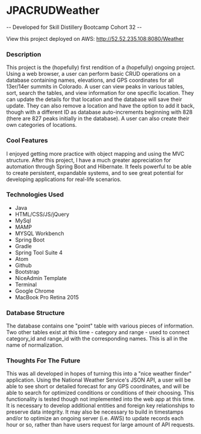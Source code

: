 # JPACRUDWeather

  -- Developed for Skill Distillery Bootcamp Cohort 32 --

  View this project deployed on AWS: http://52.52.235.108:8080/Weather

### Description

  This project is the (hopefully) first rendition of a (hopefully) ongoing project. Using a web browser, a user can perform basic CRUD operations on a database containing names, elevations, and GPS coordinates for all 13er/14er summits in Colorado.  A user can view peaks in various tables, sort, search the tables, and view information for one specific location.  They can update the details for that location and the database will save their update.  They can also remove a location and have the option to add it back, though with a different ID as database auto-increments beginning with 828 (there are 827 peaks initially in the database).  A user can also create their own categories of locations.

### Cool Features

  I enjoyed getting more practice with object mapping and using the MVC structure.  After this project, I have a much greater appreciation for automation through Spring Boot and Hibernate.  It feels powerful to be able to create persistent, expandable systems, and to see great potential for developing applications for real-life scenarios.

### Technologies Used

- Java
- HTML/CSS/JS/jQuery
- MySql
- MAMP
- MYSQL Workbench
- Spring Boot
- Gradle
- Spring Tool Suite 4
- Atom
- Github
- Bootstrap
- NiceAdmin Template
- Terminal
- Google Chrome
- MacBook Pro Retina 2015

### Database Structure

  The database contains one "point" table with various pieces of information.  Two other tables exist at this time - category and range - used to connect category_id and range_id with the corresponding names.  This is all in the name of normalization.

### Thoughts For The Future

  This was all developed in hopes of turning this into a "nice weather finder" application.  Using the National Weather Service's JSON API, a user will be able to see short or detailed forecast for any GPS coordinates, and will be able to search for optimized conditions or conditions of their choosing.  This functionality is tested though not implemented into the web app at this time.  It is necessary to develop additional entities and foreign key relationships to preserve data integrity.  It may also be necessary to build in timestamps and/or to optimize an ongoing server (i.e. AWS) to update records each hour or so, rather than have users request for large amount of API requests.
